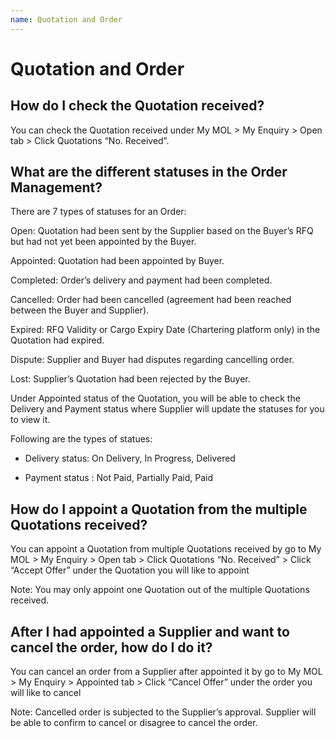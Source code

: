```yaml
---
name: Quotation and Order
---
```


# Quotation and Order

##  How do I check the Quotation received?

You can check the Quotation received under My MOL > My Enquiry > Open tab > Click Quotations “No. Received”.

##  What are the different statuses in the Order Management?

There are 7 types of statuses for an Order:

Open: Quotation had been sent by the Supplier based on the Buyer’s RFQ but had not yet been appointed by the Buyer.

Appointed: Quotation had been appointed by Buyer.

Completed: Order’s delivery and payment had been completed.

Cancelled: Order had been cancelled (agreement had been reached between the Buyer and Supplier).

Expired: RFQ Validity or Cargo Expiry Date (Chartering platform only) in the Quotation had expired.

Dispute: Supplier and Buyer had disputes regarding cancelling order. 

Lost: Supplier’s Quotation had been rejected by the Buyer.

Under Appointed status of the Quotation, you will be able to check the Delivery and Payment status where Supplier will update the statuses for you to view it. 

Following are the types of statues:

-	Delivery status: On Delivery, In Progress, Delivered 

-	Payment status : Not Paid, Partially Paid, Paid 

##  How do I appoint a Quotation from the multiple Quotations received?

You can appoint a Quotation from multiple Quotations received by go to My MOL > My Enquiry > Open tab > Click Quotations “No. Received” > Click “Accept Offer” under the Quotation you will like to appoint

Note: You may only appoint one Quotation out of the multiple Quotations received.

##  After I had appointed a Supplier and want to cancel the order, how do I do it?

You can cancel an order from a Supplier after appointed it by go to My MOL > My Enquiry > Appointed tab > Click “Cancel Offer” under the order you will like to cancel

Note: Cancelled order is subjected to the Supplier’s approval. Supplier will be able to confirm to cancel or disagree to cancel the order. 


